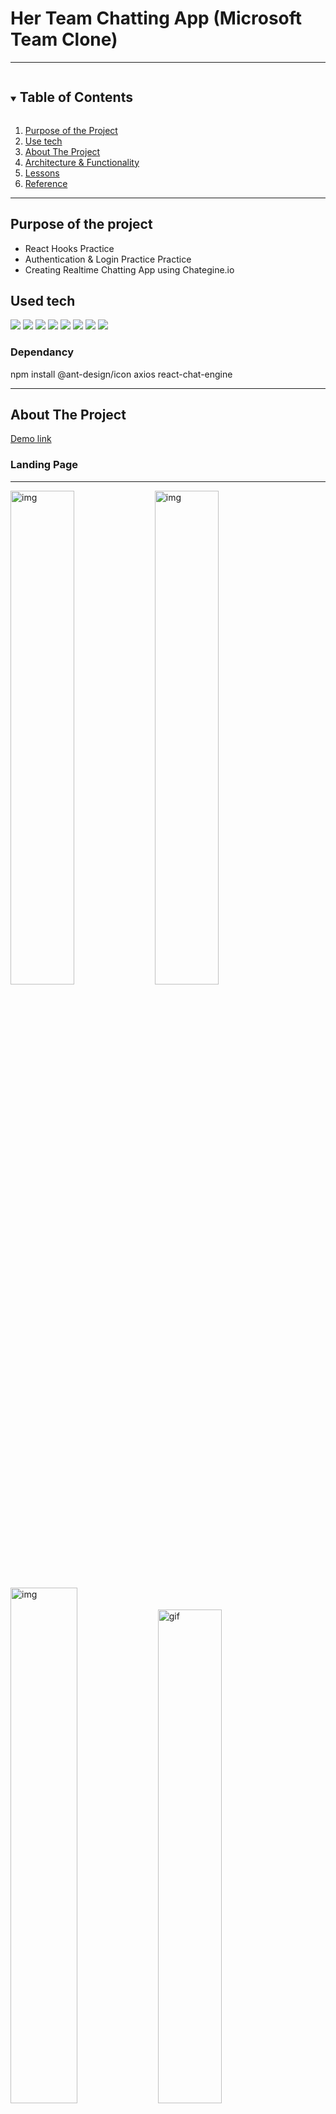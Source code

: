 # Her Team Chatting App (Microsoft Team Clone)

---

<!-- TABLE OF CONTENTS -->
<details open="open">
  <summary><h2 style="display: inline-block">Table of Contents</h2></summary>
  <ol>
    <li><a href="#reason">Purpose of the Project</a></li>
    <li><a href="#use-tech">Use tech</a></li>
    <li>
      <a href="#about-the-project">About The Project</a>
    </li>
    <li><a href="#structure">Architecture & Functionality</a></li>
    <li><a href="#new">Lessons</a></li>
    <li><a href="#reference">Reference</a></li>
  </ol>
</details>

---

<div id="reason"/>

## Purpose of the project

- React Hooks Practice
- Authentication & Login Practice Practice
- Creating Realtime Chatting App using Chategine.io

<!--USE TECH-->

## Used tech

<span id="use-tech">
  <img src="https://img.shields.io/badge/Javascript-orange?style=flat-square&logo=JavaScript&logoColor=white"/>
  <img src="https://img.shields.io/badge/css-blue?style=flat-square&logo=CSS3&logoColor=white"/>
  <img src="https://img.shields.io/badge/HTML-red?style=flat-square&logo=HTML5&logoColor=white"/>
  <img src="https://img.shields.io/badge/React-blue?style=flat-square&logo=React&logoColor=white"/>
  <img src="https://img.shields.io/badge/ReactRouter-32b7f0?&logoColor=white"/>
  <img src="https://img.shields.io/badge/ReactHooks-e1a9f5?&logoColor=white"/>
  <img src="https://img.shields.io/badge/firebase-yellow?style=flat-square&logo=firebase&logoColor=white"/>
  <img src="https://img.shields.io/badge/Cloudinary-orange?style=flat-square&logoColor=white"/>

</span>

### Dependancy

npm install @ant-design/icon axios react-chat-engine

---

<!-- ABOUT THE PROJECT -->

## About The Project

[Demo link](teambuild-chatting.netlify.app)

### Landing Page

---

<div>
<img width="45%" alt="img" src="https://user-images.githubusercontent.com/59603575/105945507-c02ed900-60a8-11eb-96ee-6bb7a82a391b.png">

<img width="45%" alt="img" src="https://user-images.githubusercontent.com/59603575/105945524-c755e700-60a8-11eb-9853-fe0d2ab439e8.png">
</div>

<div>
<img width="46%" alt="img" src="https://user-images.githubusercontent.com/59603575/105945519-c58c2380-60a8-11eb-871d-4dfc189d4198.png">
<img width="45%" alt="gif" src="https://user-images.githubusercontent.com/59603575/105945799-4e0ac400-60a9-11eb-987c-ef00cf142905.gif">
</div>

### Functionality Pages

---

<div>
<img width="45%" alt="스크린샷 2021-01-16 오후 4 09 47" src="https://user-images.githubusercontent.com/59603575/105945952-9f1ab800-60a9-11eb-80e2-4324282ea38b.png">
<img width="46%" alt="gif" src="https://user-images.githubusercontent.com/59603575/105945809-5400a500-60a9-11eb-96f3-7c2363c35aad.gif">
</div>

---

## Architecture

paper-kit-react
.
├── public
│   ├── favicon.ico
│   ├── index.html
│   └── manifest.json
└── src
├── Components
│  ├── ChatFeed.jsx
│  ├── LoginForm.jsx
│  ├── MessageForm.jsx
│  ├── MyMessage.jsx
│  └── TheirMessage.jsx
│ 
├── App.js
└── index.js

### Structure

<img width="1680" alt="스크린샷 2021-01-16 오후 4 10 08" src="https://user-images.githubusercontent.com/59603575/105948977-49e1a500-60af-11eb-8249-133fc1b50e0e.png">

---

### Features

<img width="1680" style="margin:0; padding:0;" alt="스크린샷 2021-01-16 오후 4 10 08" src="https://user-images.githubusercontent.com/59603575/105949828-b4dfab80-60b0-11eb-971d-d4644c5701db.png">

1. LoginForm receives and execute the event Handling Function based user information from Landing Page.
2. Once the Use loggen-in, the chatting room is visible and also the user can create a new chatting room to invite people

---

<div id="new"/>

## Lessons

- useState
- Authentification using LocalStorage
- **Mistake** when creating input box, if onChange function is not properly stated insid the input Element, it doesnt receive any input letters!

---

# team-chatting-room
